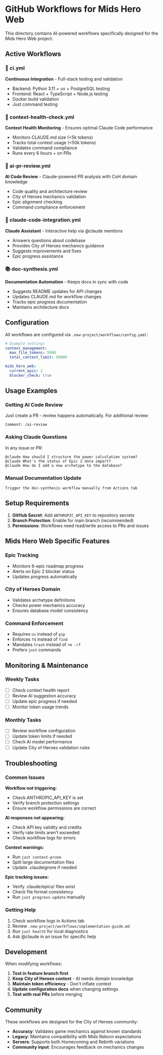 # GitHub Workflows for Mids Hero Web

This directory contains AI-powered workflows specifically designed for the Mids Hero Web project.

## Active Workflows

### 🔄 ci.yml
**Continuous Integration** - Full-stack testing and validation
- Backend: Python 3.11 + uv + PostgreSQL testing
- Frontend: React + TypeScript + Node.js testing
- Docker build validation
- Just command testing

### 🏥 context-health-check.yml
**Context Health Monitoring** - Ensures optimal Claude Code performance
- Monitors CLAUDE.md size (<5k tokens)
- Tracks total context usage (<50k tokens)
- Validates command compliance
- Runs every 6 hours + on PRs

### 🤖 ai-pr-review.yml
**AI Code Review** - Claude-powered PR analysis with CoH domain knowledge
- Code quality and architecture review
- City of Heroes mechanics validation
- Epic alignment checking
- Command compliance enforcement

### 💬 claude-code-integration.yml
**Claude Assistant** - Interactive help via @claude mentions
- Answers questions about codebase
- Provides City of Heroes mechanics guidance
- Suggests improvements and fixes
- Epic progress assistance

### 📚 doc-synthesis.yml
**Documentation Automation** - Keeps docs in sync with code
- Suggests README updates for API changes
- Updates CLAUDE.md for workflow changes
- Tracks epic progress documentation
- Maintains architecture docs

## Configuration

All workflows are configured via `.new-project/workflows/config.yaml`:

```yaml
# Example settings
context_management:
  max_file_tokens: 5000
  total_context_limit: 50000

mids_hero_web:
  current_epic: 2
  blocker_check: true
```

## Usage Examples

### Getting AI Code Review
Just create a PR - review happens automatically. For additional review:
```
Comment: /ai-review
```

### Asking Claude Questions
In any issue or PR:
```
@claude How should I structure the power calculation system?
@claude What's the status of Epic 2 data import?
@claude How do I add a new archetype to the database?
```

### Manual Documentation Update
```
Trigger the doc-synthesis workflow manually from Actions tab
```

## Setup Requirements

1. **GitHub Secret**: Add `ANTHROPIC_API_KEY` to repository secrets
2. **Branch Protection**: Enable for main branch (recommended)
3. **Permissions**: Workflows need read/write access to PRs and issues

## Mids Hero Web Specific Features

### Epic Tracking
- Monitors 6-epic roadmap progress
- Alerts on Epic 2 blocker status
- Updates progress automatically

### City of Heroes Domain
- Validates archetype definitions
- Checks power mechanics accuracy
- Ensures database model consistency

### Command Enforcement
- Requires `uv` instead of `pip`
- Enforces `fd` instead of `find`
- Mandates `trash` instead of `rm -rf`
- Prefers `just` commands

## Monitoring & Maintenance

### Weekly Tasks
- [ ] Check context health report
- [ ] Review AI suggestion accuracy
- [ ] Update epic progress if needed
- [ ] Monitor token usage trends

### Monthly Tasks
- [ ] Review workflow configuration
- [ ] Update token limits if needed
- [ ] Check AI model performance
- [ ] Update City of Heroes validation rules

## Troubleshooting

### Common Issues

**Workflow not triggering:**
- Check ANTHROPIC_API_KEY is set
- Verify branch protection settings
- Ensure workflow permissions are correct

**AI responses not appearing:**
- Check API key validity and credits
- Verify rate limits aren't exceeded
- Check workflow logs for errors

**Context warnings:**
- Run `just context-prune`
- Split large documentation files
- Update .claudeignore if needed

**Epic tracking issues:**
- Verify .claude/epics/ files exist
- Check file format consistency
- Run `just progress-update` manually

### Getting Help

1. Check workflow logs in Actions tab
2. Review `.new-project/workflows/implementation-guide.md`
3. Run `just health` for local diagnostics
4. Ask @claude in an issue for specific help

## Development

When modifying workflows:

1. **Test in feature branch first**
2. **Keep City of Heroes context** - AI needs domain knowledge
3. **Maintain token efficiency** - Don't inflate context
4. **Update configuration docs** when changing settings
5. **Test with real PRs** before merging

## Community

These workflows are designed for the City of Heroes community:
- **Accuracy**: Validates game mechanics against known standards
- **Legacy**: Maintains compatibility with Mids Reborn expectations  
- **Servers**: Supports both Homecoming and Rebirth variations
- **Community input**: Encourages feedback on mechanics changes